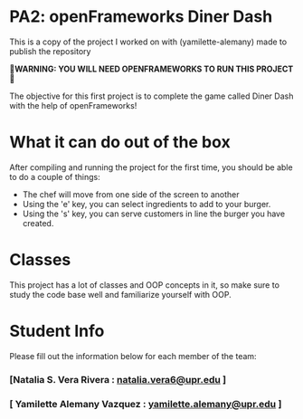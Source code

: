 # PA2: openFrameworks Diner Dash
This is a copy of the project I worked on with (yamilette-alemany) made to publish the repository

**🚨WARNING: YOU WILL NEED OPENFRAMEWORKS TO RUN THIS PROJECT 🚨**

The objective for this first project is to complete the game called Diner Dash with the help of openFrameworks!

# What it can do out of the box
After compiling and running the project for the first time, you should be able to do a couple of things:

- The chef will move from one side of the screen to another
- Using the 'e' key, you can select ingredients to add to your burger.
- Using the 's' key, you can serve customers in line the burger you have created.

# Classes
This project has a lot of classes and OOP concepts in it, so make sure to study the code base well and familiarize yourself with OOP.

# Student Info
Please fill out the information below for each member of the team:

### [Natalia S. Vera Rivera : natalia.vera6@upr.edu ]

### [ Yamilette Alemany Vazquez : yamilette.alemany@upr.edu ]
